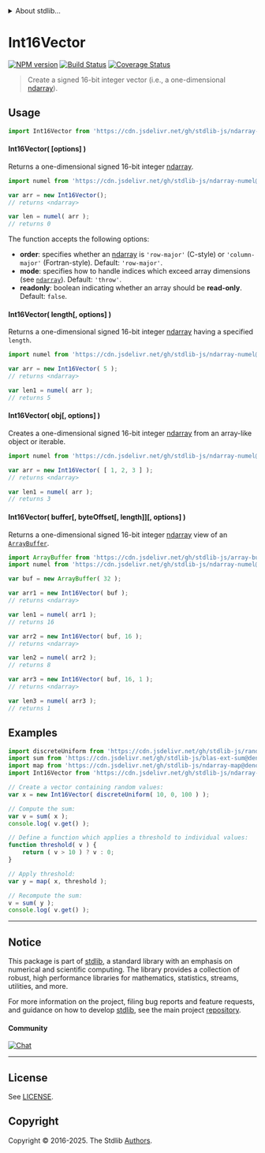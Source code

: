<!--

@license Apache-2.0

Copyright (c) 2025 The Stdlib Authors.

Licensed under the Apache License, Version 2.0 (the "License");
you may not use this file except in compliance with the License.
You may obtain a copy of the License at

   http://www.apache.org/licenses/LICENSE-2.0

Unless required by applicable law or agreed to in writing, software
distributed under the License is distributed on an "AS IS" BASIS,
WITHOUT WARRANTIES OR CONDITIONS OF ANY KIND, either express or implied.
See the License for the specific language governing permissions and
limitations under the License.

-->


<details>
  <summary>
    About stdlib...
  </summary>
  <p>We believe in a future in which the web is a preferred environment for numerical computation. To help realize this future, we've built stdlib. stdlib is a standard library, with an emphasis on numerical and scientific computation, written in JavaScript (and C) for execution in browsers and in Node.js.</p>
  <p>The library is fully decomposable, being architected in such a way that you can swap out and mix and match APIs and functionality to cater to your exact preferences and use cases.</p>
  <p>When you use stdlib, you can be absolutely certain that you are using the most thorough, rigorous, well-written, studied, documented, tested, measured, and high-quality code out there.</p>
  <p>To join us in bringing numerical computing to the web, get started by checking us out on <a href="https://github.com/stdlib-js/stdlib">GitHub</a>, and please consider <a href="https://opencollective.com/stdlib">financially supporting stdlib</a>. We greatly appreciate your continued support!</p>
</details>

# Int16Vector

[![NPM version][npm-image]][npm-url] [![Build Status][test-image]][test-url] [![Coverage Status][coverage-image]][coverage-url] <!-- [![dependencies][dependencies-image]][dependencies-url] -->

> Create a signed 16-bit integer vector (i.e., a one-dimensional [ndarray][@stdlib/ndarray/ctor]).

<!-- Section to include introductory text. Make sure to keep an empty line after the intro `section` element and another before the `/section` close. -->

<section class="intro">

</section>

<!-- /.intro -->

<!-- Package usage documentation. -->



<section class="usage">

## Usage

```javascript
import Int16Vector from 'https://cdn.jsdelivr.net/gh/stdlib-js/ndarray-vector-int16@deno/mod.js';
```

#### Int16Vector( \[options] )

Returns a one-dimensional signed 16-bit integer [ndarray][@stdlib/ndarray/ctor].

```javascript
import numel from 'https://cdn.jsdelivr.net/gh/stdlib-js/ndarray-numel@deno/mod.js';

var arr = new Int16Vector();
// returns <ndarray>

var len = numel( arr );
// returns 0
```

The function accepts the following options:

-   **order**: specifies whether an [ndarray][@stdlib/ndarray/ctor] is `'row-major'` (C-style) or `'column-major'` (Fortran-style). Default: `'row-major'`.
-   **mode**: specifies how to handle indices which exceed array dimensions (see [`ndarray`][@stdlib/ndarray/ctor]). Default: `'throw'`.
-   **readonly**: boolean indicating whether an array should be **read-only**. Default: `false`.

#### Int16Vector( length\[, options] )

Returns a one-dimensional signed 16-bit integer [ndarray][@stdlib/ndarray/ctor] having a specified `length`.

```javascript
import numel from 'https://cdn.jsdelivr.net/gh/stdlib-js/ndarray-numel@deno/mod.js';

var arr = new Int16Vector( 5 );
// returns <ndarray>

var len1 = numel( arr );
// returns 5
```

#### Int16Vector( obj\[, options] )

Creates a one-dimensional signed 16-bit integer [ndarray][@stdlib/ndarray/ctor] from an array-like object or iterable.

```javascript
import numel from 'https://cdn.jsdelivr.net/gh/stdlib-js/ndarray-numel@deno/mod.js';

var arr = new Int16Vector( [ 1, 2, 3 ] );
// returns <ndarray>

var len1 = numel( arr );
// returns 3
```

#### Int16Vector( buffer\[, byteOffset\[, length]]\[, options] )

Returns a one-dimensional signed 16-bit integer [ndarray][@stdlib/ndarray/ctor] view of an [`ArrayBuffer`][@stdlib/array/buffer].

```javascript
import ArrayBuffer from 'https://cdn.jsdelivr.net/gh/stdlib-js/array-buffer@deno/mod.js';
import numel from 'https://cdn.jsdelivr.net/gh/stdlib-js/ndarray-numel@deno/mod.js';

var buf = new ArrayBuffer( 32 );

var arr1 = new Int16Vector( buf );
// returns <ndarray>

var len1 = numel( arr1 );
// returns 16

var arr2 = new Int16Vector( buf, 16 );
// returns <ndarray>

var len2 = numel( arr2 );
// returns 8

var arr3 = new Int16Vector( buf, 16, 1 );
// returns <ndarray>

var len3 = numel( arr3 );
// returns 1
```

</section>

<!-- /.usage -->

<!-- Package usage notes. Make sure to keep an empty line after the `section` element and another before the `/section` close. -->

<section class="notes">

</section>

<!-- /.notes -->

<!-- Package usage examples. -->

<section class="examples">

## Examples

<!-- eslint no-undef: "error" -->

```javascript
import discreteUniform from 'https://cdn.jsdelivr.net/gh/stdlib-js/random-array-discrete-uniform@deno/mod.js';
import sum from 'https://cdn.jsdelivr.net/gh/stdlib-js/blas-ext-sum@deno/mod.js';
import map from 'https://cdn.jsdelivr.net/gh/stdlib-js/ndarray-map@deno/mod.js';
import Int16Vector from 'https://cdn.jsdelivr.net/gh/stdlib-js/ndarray-vector-int16@deno/mod.js';

// Create a vector containing random values:
var x = new Int16Vector( discreteUniform( 10, 0, 100 ) );

// Compute the sum:
var v = sum( x );
console.log( v.get() );

// Define a function which applies a threshold to individual values:
function threshold( v ) {
    return ( v > 10 ) ? v : 0;
}

// Apply threshold:
var y = map( x, threshold );

// Recompute the sum:
v = sum( y );
console.log( v.get() );
```

</section>

<!-- /.examples -->

<!-- Section to include cited references. If references are included, add a horizontal rule *before* the section. Make sure to keep an empty line after the `section` element and another before the `/section` close. -->

<section class="references">

</section>

<!-- /.references -->

<!-- Section for related `stdlib` packages. Do not manually edit this section, as it is automatically populated. -->

<section class="related">

</section>

<!-- /.related -->

<!-- Section for all links. Make sure to keep an empty line after the `section` element and another before the `/section` close. -->


<section class="main-repo" >

* * *

## Notice

This package is part of [stdlib][stdlib], a standard library with an emphasis on numerical and scientific computing. The library provides a collection of robust, high performance libraries for mathematics, statistics, streams, utilities, and more.

For more information on the project, filing bug reports and feature requests, and guidance on how to develop [stdlib][stdlib], see the main project [repository][stdlib].

#### Community

[![Chat][chat-image]][chat-url]

---

## License

See [LICENSE][stdlib-license].


## Copyright

Copyright &copy; 2016-2025. The Stdlib [Authors][stdlib-authors].

</section>

<!-- /.stdlib -->

<!-- Section for all links. Make sure to keep an empty line after the `section` element and another before the `/section` close. -->

<section class="links">

[npm-image]: http://img.shields.io/npm/v/@stdlib/ndarray-vector-int16.svg
[npm-url]: https://npmjs.org/package/@stdlib/ndarray-vector-int16

[test-image]: https://github.com/stdlib-js/ndarray-vector-int16/actions/workflows/test.yml/badge.svg?branch=main
[test-url]: https://github.com/stdlib-js/ndarray-vector-int16/actions/workflows/test.yml?query=branch:main

[coverage-image]: https://img.shields.io/codecov/c/github/stdlib-js/ndarray-vector-int16/main.svg
[coverage-url]: https://codecov.io/github/stdlib-js/ndarray-vector-int16?branch=main

<!--

[dependencies-image]: https://img.shields.io/david/stdlib-js/ndarray-vector-int16.svg
[dependencies-url]: https://david-dm.org/stdlib-js/ndarray-vector-int16/main

-->

[chat-image]: https://img.shields.io/gitter/room/stdlib-js/stdlib.svg
[chat-url]: https://app.gitter.im/#/room/#stdlib-js_stdlib:gitter.im

[stdlib]: https://github.com/stdlib-js/stdlib

[stdlib-authors]: https://github.com/stdlib-js/stdlib/graphs/contributors

[umd]: https://github.com/umdjs/umd
[es-module]: https://developer.mozilla.org/en-US/docs/Web/JavaScript/Guide/Modules

[deno-url]: https://github.com/stdlib-js/ndarray-vector-int16/tree/deno
[deno-readme]: https://github.com/stdlib-js/ndarray-vector-int16/blob/deno/README.md
[umd-url]: https://github.com/stdlib-js/ndarray-vector-int16/tree/umd
[umd-readme]: https://github.com/stdlib-js/ndarray-vector-int16/blob/umd/README.md
[esm-url]: https://github.com/stdlib-js/ndarray-vector-int16/tree/esm
[esm-readme]: https://github.com/stdlib-js/ndarray-vector-int16/blob/esm/README.md
[branches-url]: https://github.com/stdlib-js/ndarray-vector-int16/blob/main/branches.md

[stdlib-license]: https://raw.githubusercontent.com/stdlib-js/ndarray-vector-int16/main/LICENSE

[@stdlib/array/buffer]: https://github.com/stdlib-js/array-buffer/tree/deno

[@stdlib/ndarray/ctor]: https://github.com/stdlib-js/ndarray-ctor/tree/deno

</section>

<!-- /.links -->
